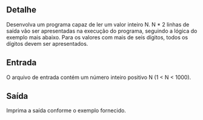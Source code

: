 ## Detalhe ##
Desenvolva um programa capaz de ler um valor inteiro N. N * 2 linhas de saída vão ser apresentadas na execução do programa, seguindo a lógica do exemplo mais abaixo. Para os valores com mais de seis dígitos, todos os dígitos devem ser apresentados.

## Entrada ##
O arquivo de entrada contém um número inteiro positivo N (1 < N < 1000).

## Saída ##
Imprima a saída conforme o exemplo fornecido.

